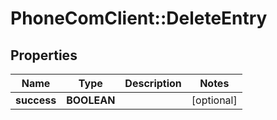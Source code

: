 # PhoneComClient::DeleteEntry

## Properties
Name | Type | Description | Notes
------------ | ------------- | ------------- | -------------
**success** | **BOOLEAN** |  | [optional]


